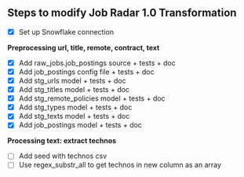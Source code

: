 ## Steps to modify Job Radar 1.0 Transformation

- [x] Set up Snowflake connection

**Preprocessing url, title, remote, contract, text**
- [x] Add raw_jobs.job_postings source + tests + doc
- [x] Add job_postings config file + tests + doc
- [x] Add stg_urls model + tests + doc
- [x] Add stg_titles model + tests + doc
- [x] Add stg_remote_policies model + tests + doc
- [x] Add stg_types model + tests + doc
- [x] Add stg_texts model + tests + doc
- [x] Add job_postings model + tests + doc

**Processing text: extract technos**
- [ ] Add seed with technos csv
- [ ] Use regex_substr_all to get technos in new column as an array